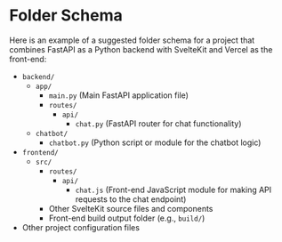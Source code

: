 # Folder Schema

Here is an example of a suggested folder schema for a project that combines FastAPI as a Python backend with SvelteKit and Vercel as the front-end:

- `backend/`
  - `app/`
    - `main.py` (Main FastAPI application file)
    - `routes/`
      - `api/`
        - `chat.py` (FastAPI router for chat functionality)
  - `chatbot/`
    - `chatbot.py` (Python script or module for the chatbot logic)
- `frontend/`
  - `src/`
    - `routes/`
      - `api/`
        - `chat.js` (Front-end JavaScript module for making API requests to the chat endpoint)
    - Other SvelteKit source files and components
    - Front-end build output folder (e.g., `build/`)
- Other project configuration files

